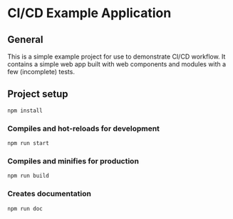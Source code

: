 # CI/CD Example Application

## General

This is a simple example project for use to demonstrate CI/CD workflow.
It contains a simple web app built with web components and modules with a few 
(incomplete) tests.

## Project setup
```
npm install
```

### Compiles and hot-reloads for development
```
npm run start
```

### Compiles and minifies for production
```
npm run build
```

### Creates documentation
```
npm run doc
```
